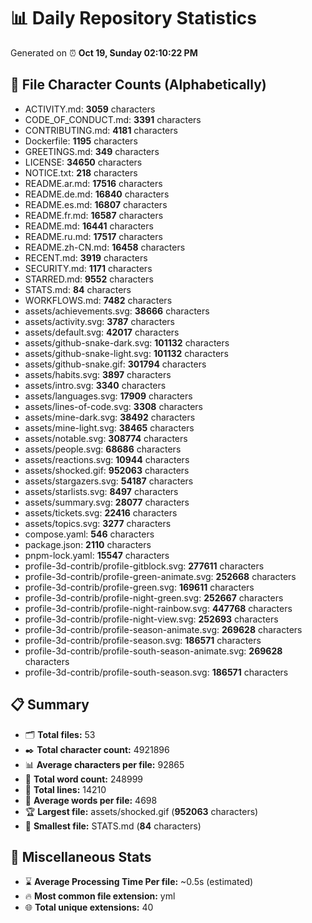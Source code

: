 # 📊 Daily Repository Statistics
Generated on ⏰ **Oct 19, Sunday 02:10:22 PM**

## 📂 File Character Counts (Alphabetically)
- ACTIVITY.md: **3059** characters
- CODE_OF_CONDUCT.md: **3391** characters
- CONTRIBUTING.md: **4181** characters
- Dockerfile: **1195** characters
- GREETINGS.md: **349** characters
- LICENSE: **34650** characters
- NOTICE.txt: **218** characters
- README.ar.md: **17516** characters
- README.de.md: **16840** characters
- README.es.md: **16807** characters
- README.fr.md: **16587** characters
- README.md: **16441** characters
- README.ru.md: **17517** characters
- README.zh-CN.md: **16458** characters
- RECENT.md: **3919** characters
- SECURITY.md: **1171** characters
- STARRED.md: **9552** characters
- STATS.md: **84** characters
- WORKFLOWS.md: **7482** characters
- assets/achievements.svg: **38666** characters
- assets/activity.svg: **3787** characters
- assets/default.svg: **42017** characters
- assets/github-snake-dark.svg: **101132** characters
- assets/github-snake-light.svg: **101132** characters
- assets/github-snake.gif: **301794** characters
- assets/habits.svg: **3897** characters
- assets/intro.svg: **3340** characters
- assets/languages.svg: **17909** characters
- assets/lines-of-code.svg: **3308** characters
- assets/mine-dark.svg: **38492** characters
- assets/mine-light.svg: **38465** characters
- assets/notable.svg: **308774** characters
- assets/people.svg: **68686** characters
- assets/reactions.svg: **10944** characters
- assets/shocked.gif: **952063** characters
- assets/stargazers.svg: **54187** characters
- assets/starlists.svg: **8497** characters
- assets/summary.svg: **28077** characters
- assets/tickets.svg: **22416** characters
- assets/topics.svg: **3277** characters
- compose.yaml: **546** characters
- package.json: **2110** characters
- pnpm-lock.yaml: **15547** characters
- profile-3d-contrib/profile-gitblock.svg: **277611** characters
- profile-3d-contrib/profile-green-animate.svg: **252668** characters
- profile-3d-contrib/profile-green.svg: **169611** characters
- profile-3d-contrib/profile-night-green.svg: **252667** characters
- profile-3d-contrib/profile-night-rainbow.svg: **447768** characters
- profile-3d-contrib/profile-night-view.svg: **252693** characters
- profile-3d-contrib/profile-season-animate.svg: **269628** characters
- profile-3d-contrib/profile-season.svg: **186571** characters
- profile-3d-contrib/profile-south-season-animate.svg: **269628** characters
- profile-3d-contrib/profile-south-season.svg: **186571** characters

## 📋 Summary
- 🗂️ **Total files:** 53
- ✒️ **Total character count:** 4921896
- 📊 **Average characters per file:** 92865
- 📝 **Total word count:** 248999
- 🧾 **Total lines:** 14210
- 📐 **Average words per file:** 4698
- 🏆 **Largest file:** assets/shocked.gif (**952063** characters)
- 🥉 **Smallest file:** STATS.md (**84** characters)

## 🌟 Miscellaneous Stats
- ⌛ **Average Processing Time Per file:** ~0.5s (estimated)
- 🔥 **Most common file extension:** yml
- 🌐 **Total unique extensions:** 40
